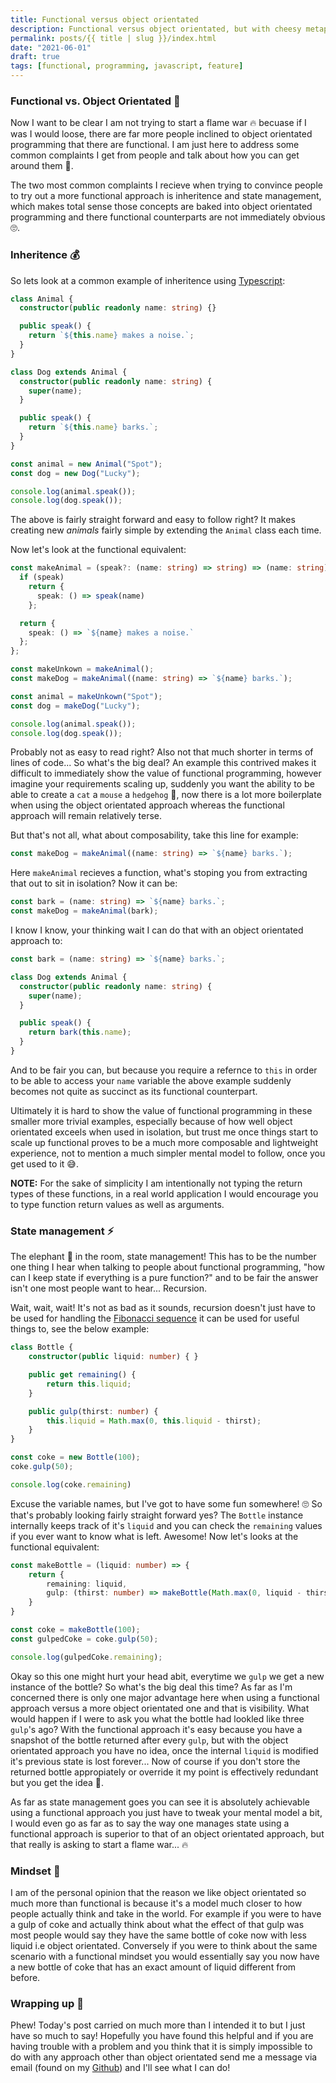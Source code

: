 ```yaml
---
title: Functional versus object orientated
description: Functional versus object orientated, but with cheesy metaphors to keep everyone happy 😅
permalink: posts/{{ title | slug }}/index.html
date: "2021-06-01"
draft: true
tags: [functional, programming, javascript, feature]
---
```


### Functional vs. Object Orientated 🏹

Now I want to be clear I am not trying to start a flame war 🔥 becuase if I was I would loose, there are far more people inclined to object orientated programming that there are functional. I am just here to address some common complaints I get from people and talk about how you can get around them 💪.

The two most common complaints I recieve when trying to convince people to try out a more functional approach is inheritence and state management, which makes total sense those concepts are baked into object orientated programming and there functional counterparts are not immediately obvious 🙄.

### Inheritence 💰

So lets look at a common example of inheritence using [Typescript](https://www.typescriptlang.org/):

```ts
class Animal {
  constructor(public readonly name: string) {}

  public speak() {
    return `${this.name} makes a noise.`;
  }
}

class Dog extends Animal {
  constructor(public readonly name: string) {
    super(name);
  }

  public speak() {
    return `${this.name} barks.`;
  }
}

const animal = new Animal("Spot");
const dog = new Dog("Lucky");

console.log(animal.speak());
console.log(dog.speak());
```

The above is fairly straight forward and easy to follow right? It makes creating new _animals_ fairly simple by extending the `Animal` class each time.

Now let's look at the functional equivalent:

```ts
const makeAnimal = (speak?: (name: string) => string) => (name: string) => {
  if (speak)
    return {
      speak: () => speak(name)
    };

  return {
    speak: () => `${name} makes a noise.`
  };
};

const makeUnkown = makeAnimal();
const makeDog = makeAnimal((name: string) => `${name} barks.`);

const animal = makeUnkown("Spot");
const dog = makeDog("Lucky");

console.log(animal.speak());
console.log(dog.speak());
```

Probably not as easy to read right? Also not that much shorter in terms of lines of code... So what's the big deal? An example this contrived makes it difficult to immediately show the value of functional programming, however imagine your requirements scaling up, suddenly you want the ability to be able to create a `cat` a `mouse` a `hedgehog` 🦔, now there is a lot more boilerplate when using the object orientated approach whereas the functional approach will remain relatively terse.

But that's not all, what about composability, take this line for example:

```ts
const makeDog = makeAnimal((name: string) => `${name} barks.`);
```

Here `makeAnimal` recieves a function, what's stoping you from extracting that out to sit in isolation? Now it can be:

```ts
const bark = (name: string) => `${name} barks.`;
const makeDog = makeAnimal(bark);
```

I know I know, your thinking wait I can do that with an object orientated approach to:

```ts
const bark = (name: string) => `${name} barks.`;

class Dog extends Animal {
  constructor(public readonly name: string) {
    super(name);
  }

  public speak() {
    return bark(this.name);
  }
}
```

And to be fair you can, but because you require a refernce to `this` in order to be able to access your `name` variable the above example suddenly becomes not quite as succinct as its functional counterpart.

Ultimately it is hard to show the value of functional programming in these smaller more trivial examples, especially because of how well object orientated exceels when used in isolation, but trust me once things start to scale up functional proves to be a much more composable and lightweight experience, not to mention a much simpler mental model to follow, once you get used to it 😅.

**NOTE:** For the sake of simplicity I am intentionally not typing the return types of these functions, in a real world application I would encourage you to type function return values as well as arguments.

### State management ⚡

The elephant 🐘 in the room, state management! This has to be the number one thing I hear when talking to people about functional programming, "how can I keep state if everything is a pure function?" and to be fair the answer isn't one most people want to hear... Recursion.

Wait, wait, wait! It's not as bad as it sounds, recursion doesn't just have to be used for handling the [Fibonacci sequence](https://en.wikipedia.org/wiki/Fibonacci_number) it can be used for useful things to, see the below example:

```ts
class Bottle {
    constructor(public liquid: number) { }

    public get remaining() {
        return this.liquid;
    }

    public gulp(thirst: number) {
        this.liquid = Math.max(0, this.liquid - thirst);
    }
}

const coke = new Bottle(100);
coke.gulp(50);

console.log(coke.remaining)
```

Excuse the variable names, but I've got to have some fun somewhere! 🙄 So that's probably looking fairly straight forward yes? The `Bottle` instance internally keeps track of it's `liquid` and you can check the `remaining` values if you ever want to know what is left. Awesome! Now let's looks at the functional equivalent:

```ts
const makeBottle = (liquid: number) => {
    return {
        remaining: liquid,
        gulp: (thirst: number) => makeBottle(Math.max(0, liquid - thirst))
    }
}

const coke = makeBottle(100);
const gulpedCoke = coke.gulp(50);

console.log(gulpedCoke.remaining);
```

Okay so this one might hurt your head abit, everytime we `gulp` we get a new instance of the bottle? So what's the big deal this time? As far as I'm concerned there is only one major advantage here when using a functional approach versus a more object orientated one and that is visibility. What would happen if I were to ask you what the bottle had lookled like three `gulp`'s ago? With the functional approach it's easy because you have a snapshot of the bottle returned after every `gulp`, but with the object orientated approach you have no idea, once the internal `liquid` is modified it's previous state is lost forever... Now of course if you don't store the returned bottle appropiately or override it my point is effectively redundant but you get the idea 🤯.

As far as state management goes you can see it is absolutely achievable using a functional approach you just have to tweak your mental model a bit, I would even go as far as to say the way one manages state using a functional approach is superior to that of an object orientated approach, but that really is asking to start a flame war... 🔥

### Mindset 🧠

I am of the personal opinion that the reason we like object orientated so much more than functional is because it's a model much closer to how people actually think and take in the world. For example if you were to have a gulp of coke and actually think about what the effect of that gulp was most people would say they have the same bottle of coke now with less liquid i.e object orientated. Conversely if you were to think about the same scenario with a functional mindset you would essentially say you now have a new bottle of coke that has an exact amount of liquid different from before.

### Wrapping up 🎁

Phew! Today's post carried on much more than I intended it to but I just have so much to say! Hopefully you have found this helpful and if you are having trouble with a problem and you think that it is simply impossible to do with any approach other than object orientated send me a message via email (found on my [Github](https://github.com/chopfitzroy)) and I'll see what I can do!